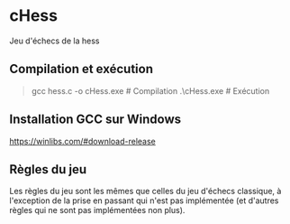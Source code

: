 # cHess
Jeu d'échecs de la hess

## Compilation et exécution
> gcc hess.c -o cHess.exe  # Compilation
> .\cHess.exe              # Exécution

## Installation GCC sur Windows
https://winlibs.com/#download-release

## Règles du jeu
Les règles du jeu sont les mêmes que celles du jeu d'échecs classique, à l'exception de la prise en passant qui n'est pas implémentée (et d'autres règles qui ne sont pas implémentées non plus).

